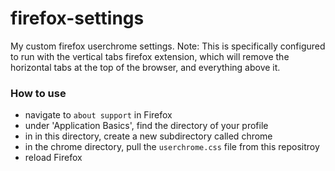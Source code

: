 # firefox-settings
My custom firefox userchrome settings.
Note: This is specifically configured to run with the vertical tabs firefox extension, which will remove the horizontal tabs at the top of the browser, and everything above it.

### How to use
* navigate to `about support` in Firefox
* under 'Application Basics', find the directory of your profile
* in in this directory, create a new subdirectory called chrome
* in the chrome directory, pull the `userchrome.css` file from this repositroy
* reload Firefox
